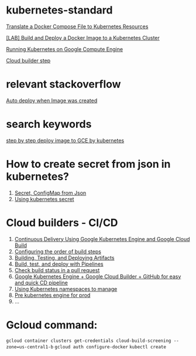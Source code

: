 # kubernetes-standard
[Translate a Docker Compose File to Kubernetes Resources](https://kubernetes.io/docs/tasks/configure-pod-container/translate-compose-kubernetes/#build-and-push-docker-images)

[[LAB] Build and Deploy a Docker Image to a Kubernetes Cluster](https://www.qwiklabs.com/focuses/1738?locale=en&parent=catalog)

[Running Kubernetes on Google Compute Engine](https://kubernetes.io/docs/setup/turnkey/gce/)

[Cloud builder step](https://github.com/GoogleCloudPlatform/cloud-builders/tree/master/kubectl)

# relevant stackoverflow
[Auto deploy when Image was created](https://stackoverflow.com/questions/46349803/is-there-a-way-to-automatically-deploy-to-gce-based-on-a-new-image-being-created)

# search keywords
[step by step deploy image to GCE by kubernetes](https://www.google.com/search?q=step+by+step+deploy+image+to+GCE+by+kubernetes&client=firefox-b-ab&ei=PDTZW-CrHMby8AWSqpeQCA&start=10&sa=N&ved=0ahUKEwjgub6q8K_eAhVGObwKHRLVBYIQ8tMDCLUB&biw=1920&bih=916)

# How to create secret from json in kubernetes?
1.  [Secret, ConfigMap from Json](https://medium.com/google-cloud/kubernetes-configmaps-and-secrets-part-2-3dc37111f0dc)
2.  [Using kubernetes secret](https://medium.com/platformer-blog/using-kubernetes-secrets-5e7530e0378a)

# Cloud builders - CI/CD

1.  [Continuous Delivery Using Google Kubernetes Engine and Google Cloud Build](https://stephenmann.io/post/continuous-delivery-using-google-kubernetes-engine-and-google-cloud-build/)
2.  [Configuring the order of build steps](https://cloud.google.com/cloud-build/docs/configuring-builds/configure-build-step-order)
3.  [Building, Testing, and Deploying Artifacts](https://cloud.google.com/cloud-build/docs/configuring-builds/build-test-deploy-artifacts)
4.  [Build, test, and deploy with Pipelines](https://confluence.atlassian.com/bitbucket/build-test-and-deploy-with-pipelines-792496469.html)
5.  [Check build status in a pull request](https://confluence.atlassian.com/bitbucket/check-build-status-in-a-pull-request-945541505.html)
6.  [Google Kubernetes Engine + Google Cloud Builder + GitHub for easy and quick CD pipeline](https://itnext.io/google-kubernetes-engine-google-cloud-builder-github-for-easy-and-quick-cd-pipeline-8aca663f1118)
7.  [Using Kubernetes namespaces to manage](https://kubernetes.io/blog/2015/08/using-kubernetes-namespaces-to-manage/)
8.  [Pre kubernetes engine for prod](https://cloud.google.com/solutions/prep-kubernetes-engine-for-prod)
9.  ...
# Gcloud command:

`gcloud container clusters get-credentials cloud-build-screening --zone=us-central1-b`
`gcloud auth configure-docker`
`kubectl create `

